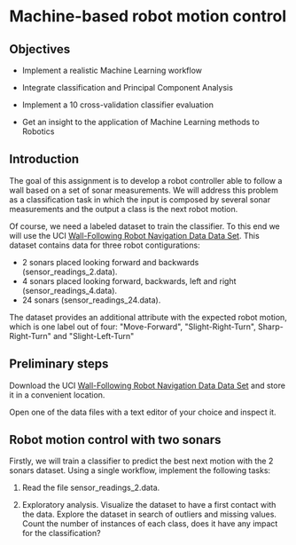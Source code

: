 # Machine-based robot motion control

## Objectives

* Implement a realistic Machine Learning workflow

* Integrate classification and Principal Component Analysis

* Implement a 10 cross-validation classifier evaluation

* Get an insight to the application of Machine Learning methods to Robotics

## Introduction

The goal of this assignment is to develop a robot controller able to follow a wall based on a set of sonar measurements. We will address this problem as a classification task in which the input is composed by several sonar measurements and the output a class is the next robot motion.

Of course, we need a labeled dataset to train the classifier. To this end we will use the UCI [Wall-Following Robot Navigation Data Data Set](https://archive.ics.uci.edu/ml/datasets/Wall-Following+Robot+Navigation+Data). This dataset contains data for three robot contigurations:

* 2 sonars placed looking forward and backwards (sensor_readings_2.data).
* 4 sonars placed looking forward, backwards, left and right (sensor_readings_4.data).
* 24 sonars (sensor_readings_24.data).

The dataset provides an additional attribute with the expected robot motion, which is one label out of four: "Move-Forward", "Slight-Right-Turn", Sharp-Right-Turn" and "Slight-Left-Turn"

## Preliminary steps

Download the UCI [Wall-Following Robot Navigation Data Data Set](https://archive.ics.uci.edu/ml/datasets/Wall-Following+Robot+Navigation+Data) and store it in a convenient location.

Open one of the data files with a text editor of your choice and inspect it.

## Robot motion control with two sonars

Firstly, we will train a classifier to predict the best next motion with the 2 sonars dataset. Using a single workflow, implement the following tasks:

1. Read the file sensor_readings_2.data.

2. Exploratory analysis. Visualize the dataset to have a first contact with the data. Explore the dataset in search of outliers and missing values. Count the number of instances of each class, does it have any impact for the classification?
